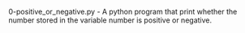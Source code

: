 0-positive_or_negative.py - A python program that print whether the number stored in the variable number is positive or negative.
